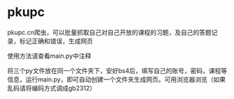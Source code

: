 # pkupc
pkupc.cn爬虫，可以批量抓取自己对自己开放的课程的习题，及自己的答题记录，标记正确和错误，生成网页

使用方法请查看main.py中注释

将三个py文件放在同一个文件夹下，安好bs4后，填写自己的账号，密码，课程等信息，运行main.py，即可自动创建一个文件夹生成网页。可用浏览器浏览（如果乱码请将编码方式调成gb2312）
